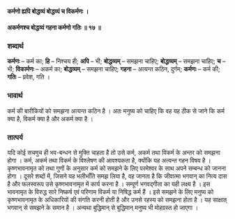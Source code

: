 #### कर्मणो ह्यपि बोद्धव्यं बोद्धव्यं च विकर्मणः ।
#### अकर्मणश्च बोद्धव्यं गहना कर्मणो गतिः ॥ १७ ॥

### शब्दार्थ

**कर्मणः** – कर्म का; **हि** – निश्चय ही; **अपि** – भी; **बोद्धव्यम्** – समझना चाहिए; **बोद्धव्यम्** – समझना चाहिए; **च** – भी; **विकार्मणः** – अकर्म का; **बोद्धव्यम्** – समझना चाहिए; **गहना** – अत्यन्त कठिन, दुर्गम; **कर्मणः** – कर्म की; **गतिः** – प्रवेश, गति ।

### भावार्थ

कर्म की बारीकियों को समझना अत्यन्त कठिन है । अतः मनुष्य को चाहिए कि वह यह ठीक से जाने कि कर्म क्या है, विकर्म क्या है और अकर्म क्या है ।

### तात्पर्य

यदि कोई सचमुच ही भव-बन्धन से मुक्ति चाहता है तो उसे कर्म, अकर्म तथा विकर्म के अन्तर को समझना होगा । कर्म, अकर्म तथा विकर्म के विश्लेषण की आवश्यकता है, क्योंकि यह अत्यन्त गहन विषय है । कृष्णभावनामृत को तथा गुणों के अनुसार कर्म को समझने के लिए परमेश्वर के साथ अपने सम्बन्ध को जानना होगा । दूसरे शब्दों में, जिसने यह भलीभाँति समझ लिया है, वह जानता है कि जीवात्मा भगवान् का नित्य दास है और फलस्वरूप उसे कृष्णभावनामृत में कार्य करना है । सम्पूर्ण भगवद्गीता का यही लक्ष्य है । इस भावनामृत के विरुद्ध सारे निष्कर्ष एवं परिणाम विकर्म या निषिद्ध कर्म हैं । इसे समझने के लिए मनुष्य को कृष्णभावनामृत के अधिकारियों की संगति करनी होती है और उनसे रहस्य को समझना होता है । यह साक्षात् भगवान् से समझने के समान है । अन्यथा बुद्धिमान् से बुद्धिमान् मनुष्य भी मोहग्रस्त हो जाएगा ।